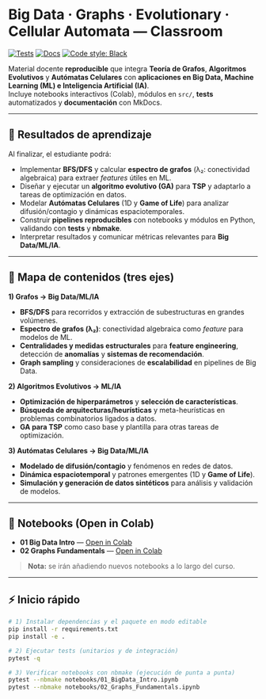 # Big Data · Graphs · Evolutionary · Cellular Automata — Classroom

[![Tests](https://github.com/sgevatschnaider/BigData-Graphs-Evo-CA-Classroom/actions/workflows/tests.yml/badge.svg)](https://github.com/sgevatschnaider/BigData-Graphs-Evo-CA-Classroom/actions/workflows/tests.yml)
[![Docs](https://github.com/sgevatschnaider/BigData-Graphs-Evo-CA-Classroom/actions/workflows/pages.yml/badge.svg)](https://sgevatschnaider.github.io/BigData-Graphs-Evo-CA-Classroom/)
[![Code style: Black](https://img.shields.io/badge/code%20style-black-000000.svg)](https://github.com/psf/black)

Material docente **reproducible** que integra **Teoría de Grafos**, **Algoritmos Evolutivos** y **Autómatas Celulares** con **aplicaciones en Big Data, Machine Learning (ML) e Inteligencia Artificial (IA)**.  
Incluye notebooks interactivos (Colab), módulos en `src/`, **tests** automatizados y **documentación** con MkDocs.

---

## 🎯 Resultados de aprendizaje
Al finalizar, el estudiante podrá:
- Implementar **BFS/DFS** y calcular **espectro de grafos** (λ₂: conectividad algebraica) para extraer *features* útiles en ML.
- Diseñar y ejecutar un **algoritmo evolutivo (GA)** para **TSP** y adaptarlo a tareas de optimización en datos.
- Modelar **Autómatas Celulares** (1D y **Game of Life**) para analizar difusión/contagio y dinámicas espaciotemporales.
- Construir **pipelines reproducibles** con notebooks y módulos en Python, validando con **tests** y **nbmake**.
- Interpretar resultados y comunicar métricas relevantes para **Big Data/ML/IA**.

---

## 🧭 Mapa de contenidos (tres ejes)

**1) Grafos → Big Data/ML/IA**
- **BFS/DFS** para recorridos y extracción de subestructuras en grandes volúmenes.
- **Espectro de grafos (λ₂)**: conectividad algebraica como *feature* para modelos de ML.
- **Centralidades y medidas estructurales** para **feature engineering**, detección de **anomalías** y **sistemas de recomendación**.
- **Graph sampling** y consideraciones de **escalabilidad** en pipelines de Big Data.

**2) Algoritmos Evolutivos → ML/IA**
- **Optimización de hiperparámetros** y **selección de características**.
- **Búsqueda de arquitecturas/heurísticas** y meta-heurísticas en problemas combinatorios ligados a datos.
- **GA para TSP** como caso base y plantilla para otras tareas de optimización.

**3) Autómatas Celulares → Big Data/ML/IA**
- **Modelado de difusión/contagio** y fenómenos en redes de datos.
- **Dinámica espaciotemporal** y patrones emergentes (1D y **Game of Life**).
- **Simulación y generación de datos sintéticos** para análisis y validación de modelos.

---

## 📓 Notebooks (Open in Colab)
- **01 Big Data Intro** — [Open in Colab](https://colab.research.google.com/github/sgevatschnaider/BigData-Graphs-Evo-CA-Classroom/blob/main/notebooks/01_BigData_Intro.ipynb)
- **02 Graphs Fundamentals** — [Open in Colab](https://colab.research.google.com/github/sgevatschnaider/BigData-Graphs-Evo-CA-Classroom/blob/main/notebooks/02_Graphs_Fundamentals.ipynb)

> **Nota:** se irán añadiendo nuevos notebooks a lo largo del curso.

---

## ⚡️ Inicio rápido

```bash
# 1) Instalar dependencias y el paquete en modo editable
pip install -r requirements.txt
pip install -e .

# 2) Ejecutar tests (unitarios y de integración)
pytest -q

# 3) Verificar notebooks con nbmake (ejecución de punta a punta)
pytest --nbmake notebooks/01_BigData_Intro.ipynb
pytest --nbmake notebooks/02_Graphs_Fundamentals.ipynb
